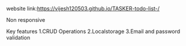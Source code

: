 website link:https://vijesh120503.github.io/TASKER-todo-list-/

Non responsive 

Key features 
1.CRUD Operations
2.Localstorage 
3.Email and password validation 

